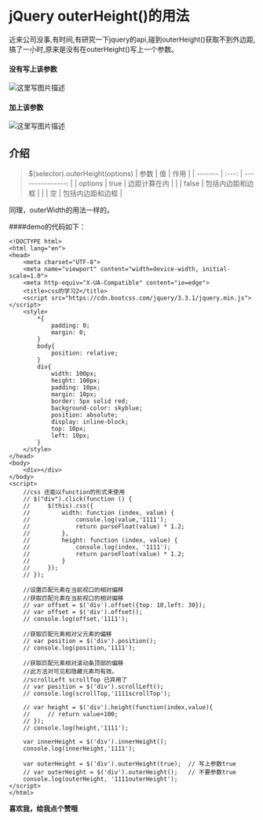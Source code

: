 # jQuery outerHeight()的用法

近来公司没事,有时间,有研究一下jquery的api,碰到outerHeight()获取不到外边距,搞了一小时,原来是没有在outerHeight()写上一个参数。

#### 没有写上该参数

![这里写图片描述](https://img-blog.csdn.net/20180608144807790?watermark/2/text/aHR0cHM6Ly9ibG9nLmNzZG4ubmV0L1N0ZXBoZW5fX1d1/font/5a6L5L2T/fontsize/400/fill/I0JBQkFCMA==/dissolve/70)

####  加上该参数

![这里写图片描述](https://img-blog.csdn.net/20180608145040297?watermark/2/text/aHR0cHM6Ly9ibG9nLmNzZG4ubmV0L1N0ZXBoZW5fX1d1/font/5a6L5L2T/fontsize/400/fill/I0JBQkFCMA==/dissolve/70)


## 介绍
>$(selector).outerHeight(options)
| 参数    |  值   |             作用 |
| ------- | :---: | ---------------: |
| options | true  |     边距计算在内 |
|         | false | 包括内边距和边框 |
|         |  空   | 包括内边距和边框 |

同理，outerWidth的用法一样的。

####demo的代码如下：
```
<!DOCTYPE html>
<html lang="en">
<head>
    <meta charset="UTF-8">
    <meta name="viewport" content="width=device-width, initial-scale=1.0">
    <meta http-equiv="X-UA-Compatible" content="ie=edge">
    <title>css的学习2</title>
    <script src="https://cdn.bootcss.com/jquery/3.3.1/jquery.min.js"></script>
    <style>
        *{
            padding: 0;
            margin: 0;
        }
        body{
            position: relative;
        }
        div{
            width: 100px;
            height: 100px;
            padding: 10px;
            margin: 10px;
            border: 5px solid red;
            background-color: skyblue;
            position: absolute;
            display: inline-block;
            top: 10px;
            left: 10px;
        }
    </style>
</head>
<body>
    <div></div>
</body>
<script>
    //css 还能以function的形式来使用
    // $("div").click(function () {
    //     $(this).css({
    //         width: function (index, value) {
    //             console.log(value,'1111');
    //             return parseFloat(value) * 1.2;
    //         },
    //         height: function (index, value) {
    //             console.log(index, '1111');
    //             return parseFloat(value) * 1.2;
    //         }
    //     });
    // });

    //设置匹配元素在当前视口的相对偏移
    //获取匹配元素在当前视口的相对偏移
    // var offset = $('div').offset({top: 10,left: 30});
    // var offset = $('div').offset();
    // console.log(offset,'1111');

    //获取匹配元素相对父元素的偏移
    // var position = $('div').position();
    // console.log(position,'1111');

    //获取匹配元素相对滚动条顶部的偏移
    //此方法对可见和隐藏元素均有效。
    //scrollLeft scrollTop 已弃用了
    // var position = $('div').scrollLeft();
    // console.log(scrollTop,'1111scrollTop');

    // var height = $('div').height(function(index,value){
    //     // return value+100;
    // });
    // console.log(height,'1111');

    var innerHeight = $('div').innerHeight();
    console.log(innerHeight,'1111');
    
    var outerHeight = $('div').outerHeight(true);  // 写上参数true
    // var outerHeight = $('div').outerHeight();   // 不要参数true
    console.log(outerHeight, '1111outerHeight');
</script>
</html>
```

**喜欢我，给我点个赞哦**